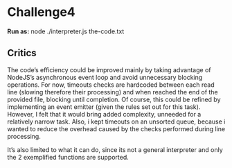 # Challenge4

**Run as:** node ./interpreter.js the-code.txt


## Critics
The code’s efficiency could be improved mainly by taking advantage of NodeJS’s asynchronous event loop and avoid unnecessary blocking operations. For now, timeouts checks are hardcoded between each read line (slowing therefore their processing) and when reached the end of the provided file, blocking until completion.
Of course, this could be refined by implementing an event emitter (given the rules set out for this task). However, I felt that it would bring added complexity, unneeded for a relatively narrow task.
Also, i kept timeouts on an unsorted queue, because i wanted to reduce the overhead caused by the checks performed during line processing.

It’s also limited to what it can do, since its not a general interpreter and only the 2 exemplified functions are supported.

